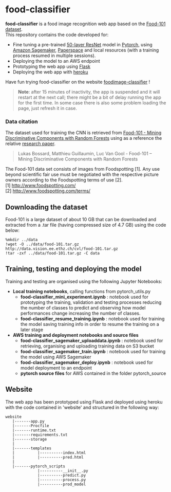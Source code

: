 # food-classifier

**food-classifier** is a food image recognition web app based on the [Food-101 dataset](http://data.vision.ee.ethz.ch/cvl/food-101.tar.gz).  
 This repository contains the code developed for:
 * Fine tuning a pre-trained [50-layer ResNet](https://arxiv.org/pdf/1512.03385.pdf) model in [Pytorch](https://pytorch.org), using [Amazon Sagemaker](https://aws.amazon.com/sagemaker/), [Paperspace](https://www.paperspace.com/) and local resources (with a training process resumed in multiple sessions).
 * Deploying the model to an AWS endpoint
 * Prototyping the web app using [Flask](https://flask.palletsprojects.com/en/1.1.x/)
 * Deploying the web app with [heroku](https://www.heroku.com)

Have fun trying food-classifier on the website [foodimage-classifier](https://foodimage-classifier.herokuapp.com) !

> **Note**: after 15 minutes of inactivity, the app is suspended and it will restart at the next call; there might be a bit of delay running the app for the first time. In some case there is also some problem loading the page, just refresh it in case.
 
### Data citation
The dataset used for training the CNN is retrieved from [Food-101 - Mining Discriminative Components with Random Forests](https://data.vision.ee.ethz.ch/cvl/datasets_extra/food-101/) using as a reference the relative [research paper](https://data.vision.ee.ethz.ch/cvl/mguillau/publications/Bossard2014eccv.pdf).

>   Lukas Bossard, Matthieu Guillaumin, Luc Van Gool - Food-101 – Mining Discriminative Components with Random Forests

The Food-101 data set consists of images from Foodspotting [1]. Any use beyond scientific fair use must be negotiated with the respective picture owners according to the Foodspotting terms of use [2].  
[1] http://www.foodspotting.com/   
[2] http://www.foodspotting.com/terms/

## Downloading the dataset

Food-101 is a large dataset of about 10 GB that can be downloaded and extracted from a .tar file (having compressed size of 4.7 GB) using the code below:
```
%mkdir ../data
!wget -O ../data/food-101.tar.gz http://data.vision.ee.ethz.ch/cvl/food-101.tar.gz
!tar -zxf ../data/food-101.tar.gz -C data
```

## Training, testing and deploying the model

Training and testing are organised using the following Jupyter Notebooks:  
* **Local training notebooks**, calling functions from pytorch_utils.py
	* **food-classifier_mini_experiment.ipynb** : notebook used for prototyping the training, validation and testing processes reducing the number of classes to predict and observing how model performances change increasing the number of classes.
	* **food-classifier_resume_training.ipynb** : notebook used for training the model saving training info in order to resume the training on a later stage
* **AWS training and deployment notebooks and source files**
 	* **food-classifier_sagemaker_uploaddata.ipynb** : notebook used for retrieving, organising and uploading training data on S3 bucket
	* **food-classifier_sagemaker_train.ipynb** : notebook used for training the model using AWS Sagemaker
	* **food-classifier_sagemaker_deploy.ipynb** : notebook used for model deployment to an endpoint
	* **pytorch source files** for AWS contained in the folder pytorch_source

## Website

The web app has been prototyped using Flask and deployed using heroku with the code contained in 'website' and structured in the following way:
```
website
   |-------app.py
   |-------Procfile
   |-------runtime.txt
   |-------requirements.txt
   |-------storage
   |
   |-------templates
   |	      |----------index.html
   |          |----------pred.html
   |
   |-------pytorch_scripts
   			  |----------__init__.py
              |----------predict.py
              |----------process.py
              |----------prod_model
   
```
